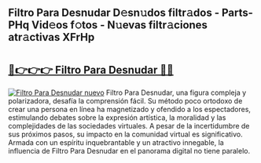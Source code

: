 ## Filtro Para Desnudar D𝚎sn𝚞dos filtr𝚊dos - Parts-PHq Vid𝚎os f𝚘tos - N𝚞evas filtr𝚊ciones atr𝚊ctivas XFrHp

# <h2><a href="http://mb2321.tromn.icu/?c=Filtro+Para+Desnudar">🔗👉👉👉 Filtro Para Desnudar 🔗🔗</a></h2>

[![Filtro Para Desnudar nuevo](https://i.imgur.com/pEAQMta.gif)](http://mb2321.tromn.icu/?c=Filtro+Para+Desnudar)
Filtro Para Desnudar, una figura compleja y polarizadora, desafía la comprensión fácil. Su método poco ortodoxo de crear una persona en línea ha magnetizado y ofendido a los espectadores, estimulando debates sobre la expresión artística, la moralidad y las complejidades de las sociedades virtuales. A pesar de la incertidumbre de sus próximos pasos, su impacto en la comunidad virtual es significativo. Armada con un espíritu inquebrantable y un atractivo innegable, la influencia de Filtro Para Desnudar en el panorama digital no tiene paralelo.
